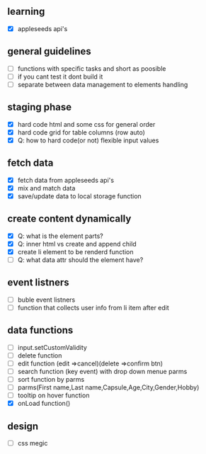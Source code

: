 ## learning

- [x] appleseeds api's

## general guidelines

- [ ] functions with specific tasks and short as poosible
- [ ] if you cant test it dont build it
- [ ] separate between data management to elements handling

## staging phase

- [x] hard code html and some css for general order
- [x] hard code grid for table columns (row auto)
- [x] Q: how to hard code(or not) flexible input values

## fetch data

- [x] fetch data from appleseeds api's
- [x] mix and match data
- [x] save/update data to local storage function

## create content dynamically

- [x] Q: what is the element parts?
- [x] Q: inner html vs create and append child
- [x] create li element to be renderd function
- [ ] Q: what data attr should the element have?

## event listners

- [ ] buble event listners
- [ ] function that collects user info from li item after edit

## data functions

- [ ] input.setCustomValidity
- [ ] delete function
- [ ] edit function (edit =>cancel)(delete =>confirm btn)
- [ ] search function (key event) with drop down menue parms
- [ ] sort function by parms
- [ ] parms(First name,Last name,Capsule,Age,City,Gender,Hobby)
- [ ] tooltip on hover function
- [x] onLoad function()

## design

- [ ] css megic
